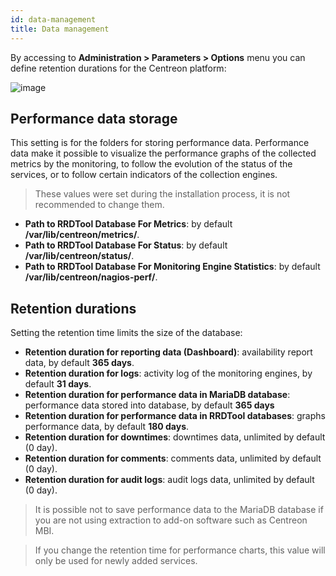 ```yaml
---
id: data-management
title: Data management
---
```


By accessing to **Administration \> Parameters \> Options** menu you can define
retention durations for the Centreon platform:

![image](../administration/data_retention.png)

## Performance data storage

This setting is for the folders for storing performance data. Performance data
make it possible to visualize the performance graphs of the collected metrics by
the monitoring, to follow the evolution of the status of the services, or to
follow certain indicators of the collection engines.

> These values were set during the installation process, it is not recommended to
> change them.

- **Path to RRDTool Database For Metrics**: by default
**/var/lib/centreon/metrics/**.
- **Path to RRDTool Database For Status**: by default
**/var/lib/centreon/status/**.
- **Path to RRDTool Database For Monitoring Engine Statistics**: by default
**/var/lib/centreon/nagios-perf/**.

## Retention durations

Setting the retention time limits the size of the database:

- **Retention duration for reporting data (Dashboard)**: availability report
data, by default **365 days**.
- **Retention duration for logs**: activity log of the monitoring engines, by
default **31 days**.
- **Retention duration for performance data in MariaDB database**: performance
data stored into database, by default **365 days**
- **Retention duration for performance data in RRDTool databases**: graphs
performance data, by default **180 days**.
- **Retention duration for downtimes**: downtimes data, unlimited by default
(0 day).
- **Retention duration for comments**: comments data, unlimited by default (0
day).
- **Retention duration for audit logs**: audit logs data, unlimited by default
(0 day).

> It is possible not to save performance data to the MariaDB database if you are not
> using extraction to add-on software such as Centreon MBI.

> If you change the retention time for performance charts, this value will only be
> used for newly added services.
